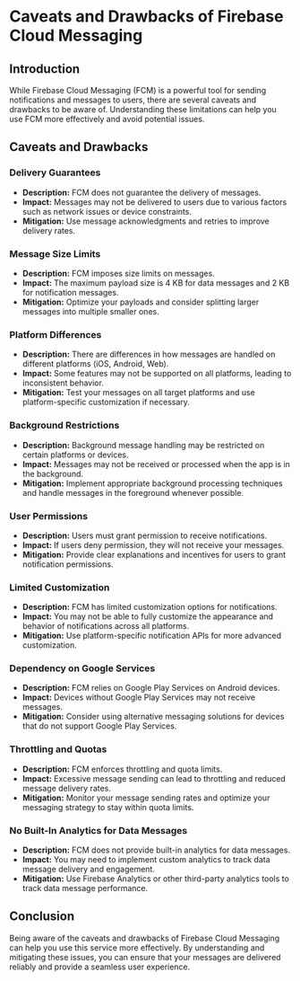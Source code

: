 # Caveats and Drawbacks of Firebase Cloud Messaging

## Introduction
While Firebase Cloud Messaging (FCM) is a powerful tool for sending notifications and messages to users, there are several caveats and drawbacks to be aware of. Understanding these limitations can help you use FCM more effectively and avoid potential issues.

## Caveats and Drawbacks

### Delivery Guarantees
- **Description:** FCM does not guarantee the delivery of messages.
- **Impact:** Messages may not be delivered to users due to various factors such as network issues or device constraints.
- **Mitigation:** Use message acknowledgments and retries to improve delivery rates.

### Message Size Limits
- **Description:** FCM imposes size limits on messages.
- **Impact:** The maximum payload size is 4 KB for data messages and 2 KB for notification messages.
- **Mitigation:** Optimize your payloads and consider splitting larger messages into multiple smaller ones.

### Platform Differences
- **Description:** There are differences in how messages are handled on different platforms (iOS, Android, Web).
- **Impact:** Some features may not be supported on all platforms, leading to inconsistent behavior.
- **Mitigation:** Test your messages on all target platforms and use platform-specific customization if necessary.

### Background Restrictions
- **Description:** Background message handling may be restricted on certain platforms or devices.
- **Impact:** Messages may not be received or processed when the app is in the background.
- **Mitigation:** Implement appropriate background processing techniques and handle messages in the foreground whenever possible.

### User Permissions
- **Description:** Users must grant permission to receive notifications.
- **Impact:** If users deny permission, they will not receive your messages.
- **Mitigation:** Provide clear explanations and incentives for users to grant notification permissions.

### Limited Customization
- **Description:** FCM has limited customization options for notifications.
- **Impact:** You may not be able to fully customize the appearance and behavior of notifications across all platforms.
- **Mitigation:** Use platform-specific notification APIs for more advanced customization.

### Dependency on Google Services
- **Description:** FCM relies on Google Play Services on Android devices.
- **Impact:** Devices without Google Play Services may not receive messages.
- **Mitigation:** Consider using alternative messaging solutions for devices that do not support Google Play Services.

### Throttling and Quotas
- **Description:** FCM enforces throttling and quota limits.
- **Impact:** Excessive message sending can lead to throttling and reduced message delivery rates.
- **Mitigation:** Monitor your message sending rates and optimize your messaging strategy to stay within quota limits.

### No Built-In Analytics for Data Messages
- **Description:** FCM does not provide built-in analytics for data messages.
- **Impact:** You may need to implement custom analytics to track data message delivery and engagement.
- **Mitigation:** Use Firebase Analytics or other third-party analytics tools to track data message performance.

## Conclusion
Being aware of the caveats and drawbacks of Firebase Cloud Messaging can help you use this service more effectively. By understanding and mitigating these issues, you can ensure that your messages are delivered reliably and provide a seamless user experience.

